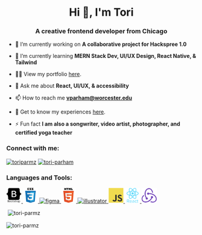 <h1 align="center">Hi 👋, I'm Tori</h1>
<h3 align="center">A creative frontend developer from Chicago</h3>

- 🔭 I’m currently working on **A collaborative project for Hackspree 1.0**

- 🌱 I’m currently learning **MERN Stack Dev, UI/UX Design, React Native, & Tailwind**

- 👨‍💻 View my portfolio [here](https://sites.google.com/worcester.edu/tori-parham-design/home).

- 💬 Ask me about **React, UI/UX, & accessibility**

- 📫 How to reach me **vparham@worcester.edu**

- 📄 Get to know my experiences [here](https://drive.google.com/file/d/1sMeZrPWDPeeKDnuUqdCjm2Tnq6usSnIT/view?usp=sharing).

- ⚡ Fun fact **I am also a songwriter, video artist, photographer, and certified yoga teacher**

<h3 align="left">Connect with me:</h3>
<p align="left">
<a href="https://dev.to/toriparmz" target="blank"><img align="center" src="https://raw.githubusercontent.com/rahuldkjain/github-profile-readme-generator/master/src/images/icons/Social/devto.svg" alt="toriparmz" height="30" width="40" /></a>
<a href="https://linkedin.com/in/tori-parham" target="blank"><img align="center" src="https://raw.githubusercontent.com/rahuldkjain/github-profile-readme-generator/master/src/images/icons/Social/linked-in-alt.svg" alt="tori-parham" height="30" width="40" /></a>
</p>

<h3 align="left">Languages and Tools:</h3>
<p align="left"> <a href="https://getbootstrap.com" target="_blank" rel="noreferrer"> <img src="https://raw.githubusercontent.com/devicons/devicon/master/icons/bootstrap/bootstrap-plain-wordmark.svg" alt="bootstrap" width="40" height="40"/> </a> <a href="https://www.w3schools.com/css/" target="_blank" rel="noreferrer"> <img src="https://raw.githubusercontent.com/devicons/devicon/master/icons/css3/css3-original-wordmark.svg" alt="css3" width="40" height="40"/> </a> <a href="https://www.figma.com/" target="_blank" rel="noreferrer"> <img src="https://www.vectorlogo.zone/logos/figma/figma-icon.svg" alt="figma" width="40" height="40"/> </a> <a href="https://www.w3.org/html/" target="_blank" rel="noreferrer"> <img src="https://raw.githubusercontent.com/devicons/devicon/master/icons/html5/html5-original-wordmark.svg" alt="html5" width="40" height="40"/> </a> <a href="https://www.adobe.com/in/products/illustrator.html" target="_blank" rel="noreferrer"> <img src="https://www.vectorlogo.zone/logos/adobe_illustrator/adobe_illustrator-icon.svg" alt="illustrator" width="40" height="40"/> </a> <a href="https://developer.mozilla.org/en-US/docs/Web/JavaScript" target="_blank" rel="noreferrer"> <img src="https://raw.githubusercontent.com/devicons/devicon/master/icons/javascript/javascript-original.svg" alt="javascript" width="40" height="40"/> </a> <a href="https://reactjs.org/" target="_blank" rel="noreferrer"> <img src="https://raw.githubusercontent.com/devicons/devicon/master/icons/react/react-original-wordmark.svg" alt="react" width="40" height="40"/> </a> <a href="https://redux.js.org" target="_blank" rel="noreferrer"> <img src="https://raw.githubusercontent.com/devicons/devicon/master/icons/redux/redux-original.svg" alt="redux" width="40" height="40"/> </a> </p>

<p>&nbsp;<img align="center" src="https://github-readme-stats.vercel.app/api?username=tori-parmz&show_icons=true&locale=en" alt="tori-parmz" /></p>

<p><img align="center" src="https://github-readme-streak-stats.herokuapp.com/?user=tori-parmz&" alt="tori-parmz" /></p>
